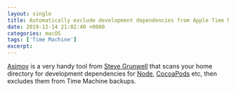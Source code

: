 ```yaml
---
layout: single
title: Automatically exclude development dependencies from Apple Time Machine backups
date: 2019-12-14 21:02:40 +0800
categories: macOS
tags: ['Time Machine']
excerpt: 
---
```

[Asimov](https://github.com/stevegrunwell/asimov) is a very handy tool from [Steve Grunwell](https://github.com/stevegrunwell) that scans your home directory for development dependencies for [Node](https://nodejs.org/), [CocoaPods](https://cocoapods.org/) etc, then excludes them from Time Machine backups.
